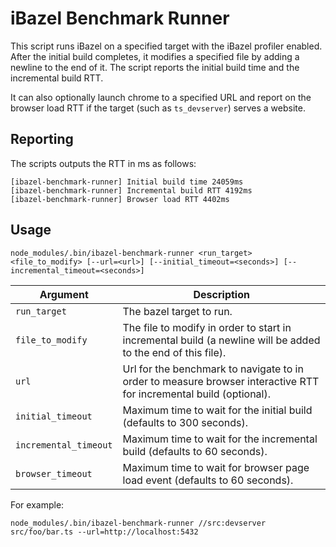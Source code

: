# iBazel Benchmark Runner

This script runs iBazel on a specified target with the iBazel profiler enabled. After the initial build completes, it modifies a specified file by adding a newline to the end of it. The script reports the initial build time and the incremental build RTT.

It can also optionally launch chrome to a specified URL and report on the browser load RTT if the target (such as `ts_devserver`) serves a website.

## Reporting

The scripts outputs the RTT in ms as follows:

```
[ibazel-benchmark-runner] Initial build time 24059ms
[ibazel-benchmark-runner] Incremental build RTT 4192ms
[ibazel-benchmark-runner] Browser load RTT 4402ms
```

## Usage

`node_modules/.bin/ibazel-benchmark-runner <run_target> <file_to_modify> [--url=<url>] [--initial_timeout=<seconds>] [--incremental_timeout=<seconds>]`

| Argument | Description |
| ------------- | ------------- |
| `run_target` | The bazel target to run. |
| `file_to_modify` | The file to modify in order to start in incremental build (a newline will be added to the end of this file). |
| `url` | Url for the benchmark to navigate to in order to measure browser interactive RTT for incremental build (optional). |
| `initial_timeout` | Maximum time to wait for the initial build (defaults to 300 seconds). |
| `incremental_timeout` | Maximum time to wait for the incremental build (defaults to 60 seconds). |
| `browser_timeout` | Maximum time to wait for browser page load event (defaults to 60 seconds). |

For example:

`node_modules/.bin/ibazel-benchmark-runner //src:devserver src/foo/bar.ts --url=http://localhost:5432`
